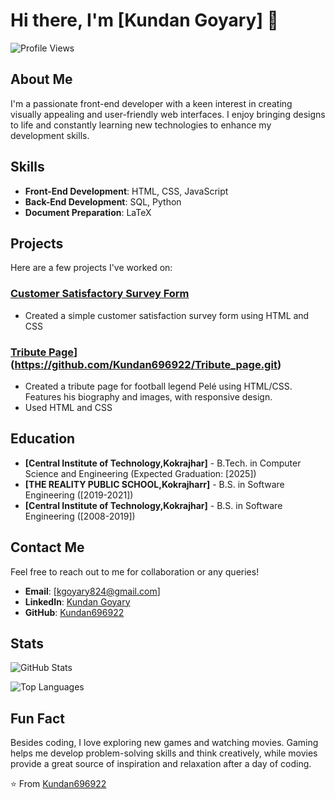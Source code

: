 # Hi there, I'm [Kundan Goyary] 👋

![Profile Views](https://komarev.com/ghpvc/?Kundan696922=yourusername&color=brightgreen)

## About Me

I'm a passionate front-end developer with a keen interest in creating visually appealing and user-friendly web interfaces. I enjoy bringing designs to life and constantly learning new technologies to enhance my development skills.

## Skills

- **Front-End Development**: HTML, CSS, JavaScript
- **Back-End Development**: SQL, Python
- **Document Preparation**: LaTeX

## Projects

Here are a few projects I've worked on:

### [Customer Satisfactory Survey Form](https://github.com/Kundan696922/Customer_satisfaction_survey_form.git)
- Created a simple customer satisfaction survey form using HTML and CSS

### [Tribute Page](https://github.com/yourusername/project2)](https://github.com/Kundan696922/Tribute_page.git)
- Created a tribute page for football legend Pelé using HTML/CSS. Features his biography and images, with responsive design.
- Used HTML and CSS

## Education

- **[Central Institute of Technology,Kokrajhar]** - B.Tech. in Computer Science and Engineering (Expected Graduation: [2025])
- **[THE REALITY PUBLIC SCHOOL,Kokrajharr]** - B.S. in Software Engineering ([2019-2021])
- **[Central Institute of Technology,Kokrajhar]** - B.S. in Software Engineering ([2008-2019]) 

## Contact Me

Feel free to reach out to me for collaboration or any queries!

- **Email**: [kgoyary824@gmail.com]
- **LinkedIn**: [Kundan Goyary](https://www.linkedin.com/in/kundan-goyary/)
- **GitHub**: [Kundan696922](https://github.com/Kundan696922)

## Stats

![GitHub Stats](https://github-readme-stats.vercel.app/api?username=Kundan696922&show_icons=true&theme=radical)

![Top Languages](https://github-readme-stats.vercel.app/api/top-langs/?username=Kundan696922&layout=compact&theme=radical)

## Fun Fact

Besides coding, I love exploring new games and watching movies. Gaming helps me develop problem-solving skills and think creatively, while movies provide a great source of inspiration and relaxation after a day of coding.

⭐️ From [Kundan696922](https://github.com/Kundan696922)
